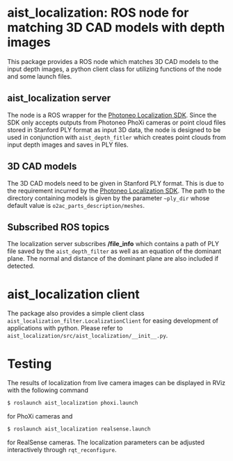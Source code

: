 aist_localization: ROS node for matching 3D CAD models with depth images
==================================================

This package provides a ROS node which matches 3D CAD models to the input depth images, a python client class for utilizing functions of the node and some launch files.

## aist_localization server

The node is a ROS wrapper for the [Photoneo Localization SDK](https://www.photoneo.com/products/photoneo-3d-localization-c-sdk/). Since the SDK only accepts outputs from Photoneo PhoXi cameras or point cloud files stored in Stanford PLY format as input 3D data, the node is designed to be used in conjunction with `aist_depth_fitler` which creates point clouds from input depth images and saves in PLY files.

## 3D CAD models

The 3D CAD models need to be given in Stanford PLY format. This is due to the requirement incurred by the [Photoneo Localization SDK](https://www.photoneo.com/products/photoneo-3d-localization-c-sdk/). The path to the directory containing models is given by the parameter `~ply_dir` whose default value is `o2ac_parts_description/meshes`.

## Subscribed ROS topics

The localization server subscribes **/file_info** which contains a path of PLY file saved by the `aist_depth_filter` as well as an equation of the dominant plane. The normal and distance of the dominant plane are also included if detected.


# aist_localization client

The package also provides a simple client class `aist_localization_filter.LocalizationClient` for easing development of applications with python. Please refer to `aist_localization/src/aist_localization/__init__.py`.


# Testing

The results of localization from live camera images can be displayed in RViz with the following command
```bash
$ roslaunch aist_localization phoxi.launch
```
for PhoXi cameras and
```bash
$ roslaunch aist_localization realsense.launch
```
for RealSense cameras. The localization parameters can be adjusted interactively through `rqt_reconfigure`.